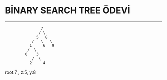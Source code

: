 # BİNARY SEARCH TREE ÖDEVİ
***
```
                7
               / \
              5   8 
            /   \   \ 
           1     6   9 
          /  \ 
         0    3        
            /  \
           2     4
```
root:7 , z:5, y:8
